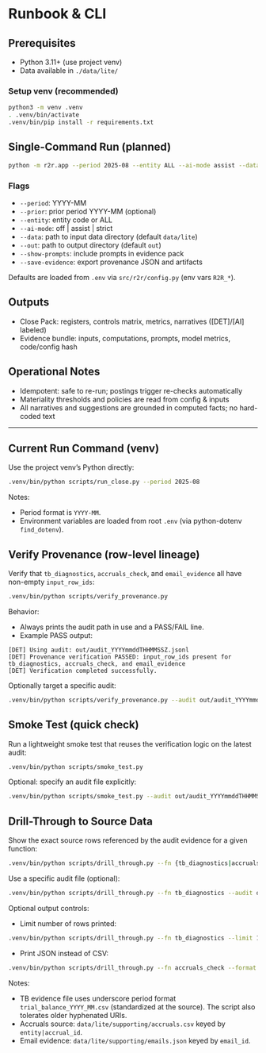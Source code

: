 # Runbook & CLI

## Prerequisites

- Python 3.11+ (use project venv)
- Data available in `./data/lite/`

### Setup venv (recommended)

```bash
python3 -m venv .venv
. .venv/bin/activate
.venv/bin/pip install -r requirements.txt
```

## Single-Command Run (planned)

```bash
python -m r2r.app --period 2025-08 --entity ALL --ai-mode assist --data ./data/lite --out ./out
```

### Flags

- `--period`: YYYY-MM
- `--prior`: prior period YYYY-MM (optional)
- `--entity`: entity code or ALL
- `--ai-mode`: off | assist | strict
- `--data`: path to input data directory (default `data/lite`)
- `--out`: path to output directory (default `out`)
- `--show-prompts`: include prompts in evidence pack
- `--save-evidence`: export provenance JSON and artifacts

Defaults are loaded from `.env` via `src/r2r/config.py` (env vars `R2R_*`).

## Outputs

- Close Pack: registers, controls matrix, metrics, narratives ([DET]/[AI] labeled)
- Evidence bundle: inputs, computations, prompts, model metrics, code/config hash

## Operational Notes

- Idempotent: safe to re-run; postings trigger re-checks automatically
- Materiality thresholds and policies are read from config & inputs
- All narratives and suggestions are grounded in computed facts; no hard-coded text

---

## Current Run Command (venv)

Use the project venv’s Python directly:

```bash
.venv/bin/python scripts/run_close.py --period 2025-08
```

Notes:
- Period format is `YYYY-MM`.
- Environment variables are loaded from root `.env` (via python-dotenv `find_dotenv`).

## Verify Provenance (row-level lineage)

Verify that `tb_diagnostics`, `accruals_check`, and `email_evidence` all have non-empty `input_row_ids`:

```bash
.venv/bin/python scripts/verify_provenance.py
```

Behavior:
- Always prints the audit path in use and a PASS/FAIL line.
- Example PASS output:

```text
[DET] Using audit: out/audit_YYYYmmddTHHMMSSZ.jsonl
[DET] Provenance verification PASSED: input_row_ids present for tb_diagnostics, accruals_check, and email_evidence
[DET] Verification completed successfully.
```

Optionally target a specific audit:

```bash
.venv/bin/python scripts/verify_provenance.py --audit out/audit_YYYYmmddTHHMMSSZ.jsonl
```

## Smoke Test (quick check)

Run a lightweight smoke test that reuses the verification logic on the latest audit:

```bash
.venv/bin/python scripts/smoke_test.py
```

Optional: specify an audit file explicitly:

```bash
.venv/bin/python scripts/smoke_test.py --audit out/audit_YYYYmmddTHHMMSSZ.jsonl
```

## Drill-Through to Source Data

Show the exact source rows referenced by the audit evidence for a given function:

```bash
.venv/bin/python scripts/drill_through.py --fn {tb_diagnostics|accruals_check|email_evidence}
```

Use a specific audit file (optional):

```bash
.venv/bin/python scripts/drill_through.py --fn tb_diagnostics --audit out/audit_YYYYmmddTHHMMSSZ.jsonl
```

Optional output controls:

- Limit number of rows printed:

```bash
.venv/bin/python scripts/drill_through.py --fn tb_diagnostics --limit 10
```

- Print JSON instead of CSV:

```bash
.venv/bin/python scripts/drill_through.py --fn accruals_check --format json
```

Notes:
- TB evidence file uses underscore period format `trial_balance_YYYY_MM.csv` (standardized at the source). The script also tolerates older hyphenated URIs.
- Accruals source: `data/lite/supporting/accruals.csv` keyed by `entity|accrual_id`.
- Email evidence: `data/lite/supporting/emails.json` keyed by `email_id`.
